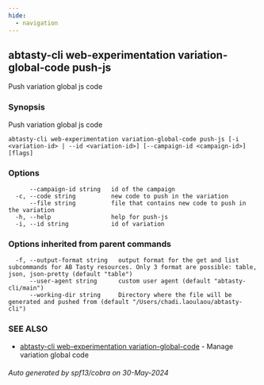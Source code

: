 ```yaml
---
hide:
  - navigation
---
```

## abtasty-cli web-experimentation variation-global-code push-js

Push variation global js code

### Synopsis

Push variation global js code

```
abtasty-cli web-experimentation variation-global-code push-js [-i <variation-id> | --id <variation-id>] [--campaign-id <campaign-id>] [flags]
```

### Options

```
      --campaign-id string   id of the campaign
  -c, --code string          new code to push in the variation
      --file string          file that contains new code to push in the variation
  -h, --help                 help for push-js
  -i, --id string            id of variation
```

### Options inherited from parent commands

```
  -f, --output-format string   output format for the get and list subcommands for AB Tasty resources. Only 3 format are possible: table, json, json-pretty (default "table")
      --user-agent string      custom user agent (default "abtasty-cli/main")
      --working-dir string     Directory where the file will be generated and pushed from (default "/Users/chadi.laoulaou/abtasty-cli")
```

### SEE ALSO

* [abtasty-cli web-experimentation variation-global-code](abtasty-cli_web-experimentation_variation-global-code.md)	 - Manage variation global code

###### Auto generated by spf13/cobra on 30-May-2024
